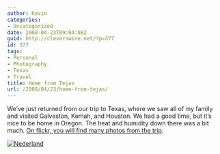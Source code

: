 ```yaml
---
author: Kevin
categories:
- Uncategorized
date: 2008-04-23T09:04:08Z
guid: http://cleverswine.net/?p=377
id: 377
tags:
- Personal
- Photography
- Texas
- Travel
title: Home from Tejas
url: /2008/04/23/home-from-tejas/
---
```


We&#8217;ve just returned from our trip to Texas, where we saw all of my family and visited Galveston, Kemah, and Houston. We had a good time, but it&#8217;s nice to be home in Oregon. The heat and humidity down there was a bit much. [On flickr, you will find many photos from the trip](http://www.flickr.com/photos/cleverswine/sets/72157604692347740/).

[<img src="https://i2.wp.com/farm3.static.flickr.com/2315/2437018088_8754945590_m_d.jpg?w=840" alt="Nederland" data-recalc-dims="1" />](http://www.flickr.com/photos/cleverswine/sets/72157604692347740/)